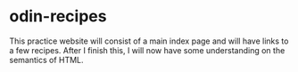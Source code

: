 # odin-recipes

This practice website will consist of a main index page and will have links to a few recipes. After I finish this, I will now have some understanding on the semantics of HTML.